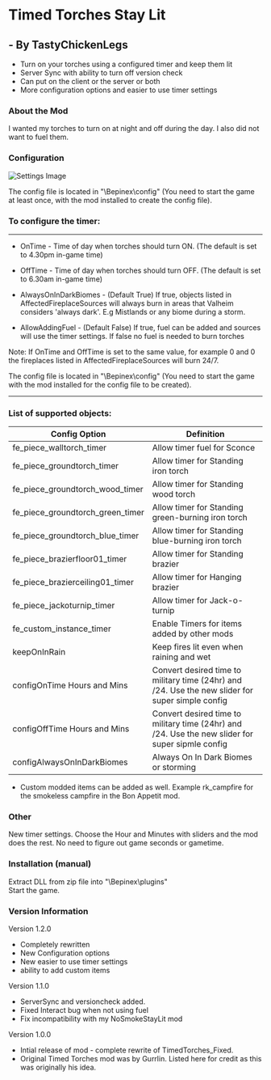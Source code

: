 ﻿# Timed Torches Stay Lit

## - By TastyChickenLegs
 
- Turn on your torches using a configured timer and keep them lit
- Server Sync with ability to turn off version check
- Can put on the client or the server or both
- More configuration options and easier to use timer settings



### About the Mod
I wanted my torches to turn on at night and off during the day.  I also did not want to fuel them.

### Configuration
![Settings Image](https://i.ibb.co/XCpf9Zh/menutt.png)



The config file is located in "<GameDirectory>\Bepinex\config" (You need to start the game at least once, with the mod installed to create the config file).


### To configure the timer:
 _______
- OnTime - Time of day when torches should turn ON. (The default is set to 4.30pm in-game time)
- OffTime - Time of day when torches should turn OFF. (The default is set to 6.30am in-game time)

- AlwaysOnInDarkBiomes - (Default True) If true, objects listed in AffectedFireplaceSources will always burn in areas that Valheim considers 'always dark'. E.g Mistlands or any biome during a storm.

- AllowAddingFuel - (Default False) If true, fuel can be added and sources will use the timer settings.  If false no fuel is needed to burn torches
 

Note: If OnTime and OffTime is set to the same value, for example 0 and 0 the fireplaces listed in AffectedFireplaceSources will burn 24/7.

The config file is located in "<GameDirectory>\Bepinex\config" (You need to start the game with the mod installed for the config file to be created).
_______
### List of supported objects:
  
|Config Option|Definition
|---|---|
|fe_piece_walltorch_timer | Allow timer fuel for Sconce
|fe_piece_groundtorch_timer | Allow timer for Standing iron torch
|fe_piece_groundtorch_wood_timer | Allow timer for Standing wood torch
|fe_piece_groundtorch_green_timer |Allow timer for Standing green-burning iron torch
|fe_piece_groundtorch_blue_timer | Allow timer for Standing blue-burning iron torch
|fe_piece_brazierfloor01_timer | Allow timer for Standing brazier
|fe_piece_brazierceiling01_timer | Allow timer for Hanging brazier
|fe_piece_jackoturnip_timer | Allow timer for Jack-o-turnip
|fe_custom_instance_timer | Enable Timers for items added by other mods
|keepOnInRain | Keep fires lit even when raining and wet
|configOnTime Hours and Mins  | Convert desired time to military time (24hr) and /24.  Use the new slider for super simple config
|configOffTime Hours and Mins | Convert desired time to military time (24hr) and /24.  Use the new slider for super sipmle config
|configAlwaysOnInDarkBiomes | Always On In Dark Biomes or storming

- Custom modded items can be added as well.  Example rk_campfire for the smokeless campfire in the Bon Appetit mod.

### Other

New timer settings. Choose the Hour and Minutes with sliders and the mod does the rest.
No need to figure out game seconds or gametime.


### Installation (manual)  
Extract DLL from zip file into "<GameDirectory>\Bepinex\plugins"  
Start the game.

### Version Information

Version 1.2.0

- Completely rewritten 
- New Configuration options
- New easier to use timer settings
- ability to add custom items

Version 1.1.0

- ServerSync and versioncheck added.
- Fixed Interact bug when not using fuel
- Fix incompatibility with my NoSmokeStayLit mod

Version 1.0.0

- Intial release of mod - complete rewrite of TimedTorches_Fixed.
- Original Timed Torches mod was by Gurrlin.  Listed here for credit as this was originally his idea.

